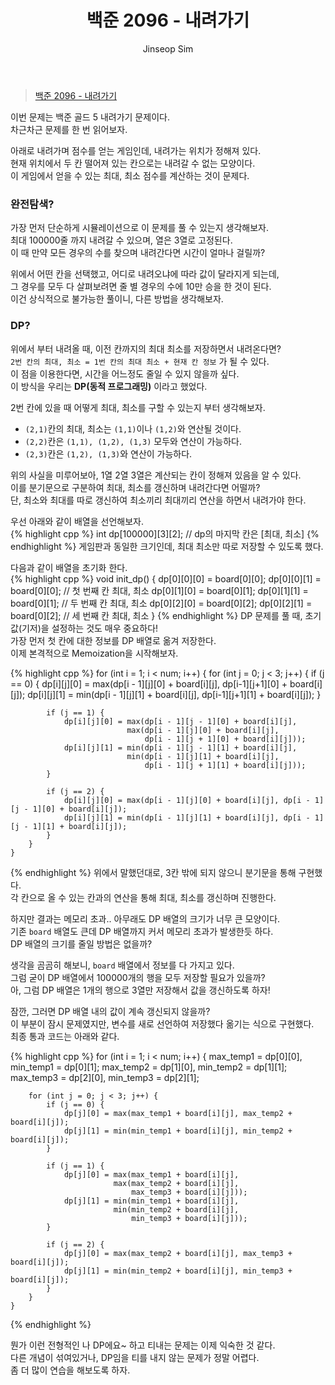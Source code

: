 ﻿---
layout: post
title: "백준 2096 - 내려가기"
categories: Baekjoon
tags: [cpp]
author:
  - Jinseop Sim
---
> [백준 2096 - 내려가기](https://www.acmicpc.net/problem/2096)

이번 문제는 백준 골드 5 내려가기 문제이다.  
차근차근 문제를 한 번 읽어보자.  

아래로 내려가며 점수를 얻는 게임인데, 내려가는 위치가 정해져 있다.  
현재 위치에서 두 칸 떨어져 있는 칸으로는 내려갈 수 없는 모양이다.  
이 게임에서 얻을 수 있는 최대, 최소 점수를 계산하는 것이 문제다.  

### 완전탐색?
가장 먼저 단순하게 시뮬레이션으로 이 문제를 풀 수 있는지 생각해보자.  
최대 100000줄 까지 내려갈 수 있으며, 열은 3열로 고정된다.  
이 때 만약 모든 경우의 수를 찾으며 내려간다면 시간이 얼마나 걸릴까?  

위에서 어떤 칸을 선택했고, 어디로 내려오냐에 따라 값이 달라지게 되는데,  
그 경우를 모두 다 살펴보려면 줄 별 경우의 수에 10만 승을 한 것이 된다.  
이건 상식적으로 불가능한 풀이니, 다른 방법을 생각해보자.  

### DP?
위에서 부터 내려올 때, 이전 칸까지의 최대 최소를 저장하면서 내려온다면?  
```2번 칸의 최대, 최소 = 1번 칸의 최대 최소 + 현재 칸 정보``` 가 될 수 있다.  
이 점을 이용한다면, 시간을 어느정도 줄일 수 있지 않을까 싶다.  
이 방식을 우리는 __DP(동적 프로그래밍)__ 이라고 했었다.  

2번 칸에 있을 때 어떻게 최대, 최소를 구할 수 있는지 부터 생각해보자.  
- ```(2,1)```칸의 최대, 최소는 ```(1,1)```이나 ```(1,2)```와 연산될 것이다.  
- ```(2,2)```칸은 ```(1,1), (1,2), (1,3)``` 모두와 연산이 가능하다.  
- ```(2,3)```칸은 ```(1,2), (1,3)```와 연산이 가능하다.

위의 사실을 미루어보아, 1열 2열 3열은 계산되는 칸이 정해져 있음을 알 수 있다.  
이를 분기문으로 구분하여 최대, 최소를 갱신하며 내려간다면 어떨까?  
단, 최소와 최대를 따로 갱신하여 최소끼리 최대끼리 연산을 하면서 내려가야 한다.  

우선 아래와 같이 배열을 선언해보자.  
{% highlight cpp %}
int dp[100000][3][2];
// dp의 마지막 칸은 [최대, 최소]
{% endhighlight %}
게임판과 동일한 크기인데, 최대 최소만 따로 저장할 수 있도록 했다.  

다음과 같이 배열을 초기화 한다.  
{% highlight cpp %}
void init_dp() {
    dp[0][0][0] = board[0][0];
    dp[0][0][1] = board[0][0];
    // 첫 번째 칸 최대, 최소
    dp[0][1][0] = board[0][1];
    dp[0][1][1] = board[0][1];
    // 두 번째 칸 최대, 최소
    dp[0][2][0] = board[0][2];
    dp[0][2][1] = board[0][2];
    // 세 번째 칸 최대, 최소
}
{% endhighlight %}
DP 문제를 풀 때, 초기값(기저)을 설정하는 것도 매우 중요하다!  
가장 먼저 첫 칸에 대한 정보를 DP 배열로 옮겨 저장한다.  
이제 본격적으로 Memoization을 시작해보자.  

{% highlight cpp %}
for (int i = 1; i < num; i++) {
        for (int j = 0; j < 3; j++) {
            if (j == 0) {
                dp[i][j][0] = max(dp[i - 1][j][0] + board[i][j], dp[i-1][j+1][0] + board[i][j]);
                dp[i][j][1] = min(dp[i - 1][j][1] + board[i][j], dp[i-1][j+1][1] + board[i][j]);
            }
            
            if (j == 1) {
                dp[i][j][0] = max(dp[i - 1][j - 1][0] + board[i][j],
                              max(dp[i - 1][j][0] + board[i][j],
                                  dp[i - 1][j + 1][0] + board[i][j]));
                dp[i][j][1] = min(dp[i - 1][j - 1][1] + board[i][j],
                              min(dp[i - 1][j][1] + board[i][j],
                                  dp[i - 1][j + 1][1] + board[i][j]));
            }

            if (j == 2) {
                dp[i][j][0] = max(dp[i - 1][j][0] + board[i][j], dp[i - 1][j - 1][0] + board[i][j]);
                dp[i][j][1] = min(dp[i - 1][j][1] + board[i][j], dp[i - 1][j - 1][1] + board[i][j]);
            }
        }
    }
{% endhighlight %}
위에서 말했던대로, 3칸 밖에 되지 않으니 분기문을 통해 구현했다.  
각 칸으로 올 수 있는 칸과의 연산을 통해 최대, 최소를 갱신하며 진행한다.  

하지만 결과는 메모리 초과.. 아무래도 DP 배열의 크기가 너무 큰 모양이다.  
기존 ```board``` 배열도 큰데 DP 배열까지 커서 메모리 초과가 발생한듯 하다.  
DP 배열의 크기를 줄일 방법은 없을까?  

생각을 곰곰히 해보니, ```board``` 배열에서 정보를 다 가지고 있다.  
그럼 굳이 DP 배열에서 100000개의 행을 모두 저장할 필요가 있을까?  
아, 그럼 DP 배열은 1개의 행으로 3열만 저장해서 값을 갱신하도록 하자!  

잠깐, 그러면 DP 배열 내의 값이 계속 갱신되지 않을까?  
이 부분이 잠시 문제였지만, 변수를 새로 선언하여 저장했다 옮기는 식으로 구현했다.  
최종 통과 코드는 아래와 같다.  

{% highlight cpp %}
for (int i = 1; i < num; i++) {
        max_temp1 = dp[0][0], min_temp1 = dp[0][1];
        max_temp2 = dp[1][0], min_temp2 = dp[1][1];
        max_temp3 = dp[2][0], min_temp3 = dp[2][1];

        for (int j = 0; j < 3; j++) {
            if (j == 0) {
                dp[j][0] = max(max_temp1 + board[i][j], max_temp2 + board[i][j]);
                dp[j][1] = min(min_temp1 + board[i][j], min_temp2 + board[i][j]);
            }
            
            if (j == 1) {
                dp[j][0] = max(max_temp1 + board[i][j],
                           max(max_temp2 + board[i][j],
                               max_temp3 + board[i][j]));
                dp[j][1] = min(min_temp1 + board[i][j],
                           min(min_temp2 + board[i][j],
                               min_temp3 + board[i][j]));
            }

            if (j == 2) {
                dp[j][0] = max(max_temp2 + board[i][j], max_temp3 + board[i][j]);
                dp[j][1] = min(min_temp2 + board[i][j], min_temp3 + board[i][j]);
            }
        }
    }
{% endhighlight %}

뭔가 이런 전형적인 나 DP에요~ 하고 티내는 문제는 이제 익숙한 것 같다.  
다른 개념이 섞여있거나, DP임을 티를 내지 않는 문제가 정말 어렵다.  
좀 더 많이 연습을 해보도록 하자.  
